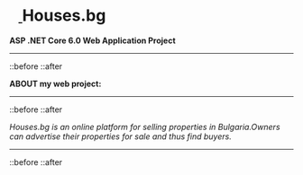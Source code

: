<h1 dir="auto">
<a id="user-content-houses.bg" class="anchor" aria-hidden="true" href="#houses.bg">
<svg class="octicon octicon-link" viewBox="0 0 16 16" version="1.1" width="16" height="16" aria-hidden="true"></svg>
</a>Houses.bg</h1>

<p dir="auto"><strong>ASP .NET Core 6.0 Web Application Project</strong></p>
<hr>
::before
::after
</hr>
<p dir="auto"><strong>ABOUT my web project:</strong></p>

<hr>
::before
::after
</hr>

<p dir="auto"><em>Houses.bg is an online platform for selling properties in Bulgaria.Owners can advertise their properties for sale and thus find buyers.</em></p>

<hr>
::before
::after
</hr>